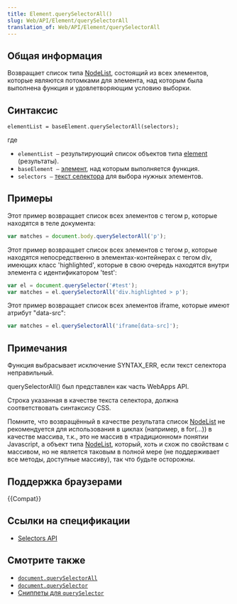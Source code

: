 ```yaml
---
title: Element.querySelectorAll()
slug: Web/API/Element/querySelectorAll
translation_of: Web/API/Element/querySelectorAll
---
```


## Общая информация

Возвращает список типа [NodeList](/ru/docs/Web/API/NodeList), состоящий из всех элементов, которые являются потомками для элемента, над которым была выполнена функция и удовлетворяющим условию выборки.

## Синтаксис

```
elementList = baseElement.querySelectorAll(selectors);
```

где

- `elementList —` результирующий список объектов типа [element](/ru/docs/Web/API/Element) (результаты).
- `baseElement —` [элемент](/ru/docs/Web/API/Element), над которым выполняется функция.
- `selectors —` [текст селектора](/ru/docs/Web/Guide/CSS/Getting_Started/Selectors) для выбора нужных элементов.

## Примеры

Этот пример возвращает список всех элементов с тегом p, которые находятся в теле документа:

```js
var matches = document.body.querySelectorAll('p');
```

Этот пример возвращает список всех элементов с тегом p, которые находятся непосредственно в элементах-контейнерах с тегом div, имеющих класс 'highlighted', которые в свою очередь находятся внутри элемента с идентификатором 'test':

```js
var el = document.querySelector('#test');
var matches = el.querySelectorAll('div.highlighted > p');
```

Этот пример возвращает список всех элементов iframe, которые имеют атрибут "data-src":

```js
var matches = el.querySelectorAll('iframe[data-src]');
```

## Примечания

Функция выбрасывает исключение SYNTAX_ERR, если текст селектора неправильный.

querySelectorAll() был представлен как часть WebApps API.

Строка указанная в качестве текста селектора, должна соответствовать синтаксису CSS.

Помните, что возвращённый в качестве результата список [NodeList](/ru/docs/Web/API/NodeList) не рекомендуется для использования в циклах (например, в for(...)) в качестве массива, т.к., это не массив в «традиционном» понятии Javascript, а объект типа [NodeList](/ru/docs/Web/API/NodeList), который, хоть и схож по свойствам с массивом, но не является таковым в полной мере (не поддерживает все методы, доступные массиву), так что будьте осторожны.

## Поддержка браузерами

{{Compat}}

## Ссылки на спецификации

- [Selectors API](http://www.w3.org/TR/selectors-api/)

## Смотрите также

- [`document.querySelectorAll`](/ru/docs/DOM/Document.querySelectorAll)
- [`document.querySelector`](/ru/docs/DOM/Document.querySelector)
- [Сниппеты для `querySelector`](/ru/docs/Code_snippets/QuerySelector)
